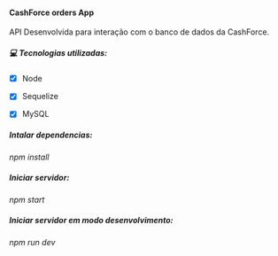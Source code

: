 #### CashForce orders App

API Desenvolvida para interação com o banco de dados da CashForce.

##### 💻 Tecnologias utilizadas:

- [x] Node
- [x] Sequelize
- [x] MySQL


##### Intalar dependencias:

*npm install*

##### Iniciar servidor:

*npm start*

##### Iniciar servidor em modo desenvolvimento:

*npm run dev*
